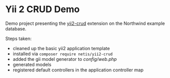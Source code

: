 Yii 2 CRUD Demo
===============

Demo project presenting the [yii2-crud](https://github.com/netis-pl/yii2-crud) extension on the Northwind example database.

Steps taken:

* cleaned up the basic yii2 application template
* installed via `composer require netis/yii2-crud`
* added the gii model generator to _config/web.php_
* generated models
* registered default controllers in the application controller map
